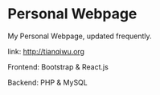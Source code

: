 # Personal Webpage
My Personal Webpage, updated frequently.

link: http://tianqiwu.org


Frontend: Bootstrap & React.js

Backend: PHP & MySQL


